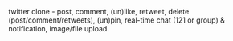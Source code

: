 twitter clone - post, comment, (un)like, retweet, delete (post/comment/retweets), (un)pin, real-time chat (121 or group) & notification, image/file upload.

